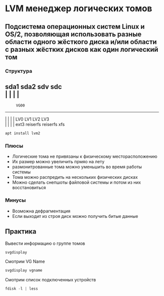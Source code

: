 # LVM менеджер логических томов

## Подсистема операционных систем Linux и OS/2, позволяющая использовать разные области одного жёсткого диска и/или области с разных жёстких дисков как один логический том

### Структура

sda1   sda2   sdv   sdc  
   |      |     |     |  
-----------------------  
         VG00  
-----------------------  
   |      |     |     |
 LV0    LV1    LV2   LV3  
   |      |     |     |
 ext3 reiserfs reiserfs xfs  

```s
apt install lvm2
```

### Плюсы

+ Логические тома не привязаны к физическому месторасположению
+ Их размер можно увеличить прмяо на лету
+ размонитрованные тома можно уменьшить во время работы системы
+ Тома можно распредить на нескольких физических дисках
+ Можно сделать снепшоты файловой системы и потом из них восстановиться

### Минусы

- Возможна дефрагментация
- Если выходит из строя диск можно получить битые данные

## Практика

Вывести информацию о группе томов

```a
svgdisplay
```

Смотрим VG Name

```s
svgdisplay vgname
```

Смотрим список подключенных устройств

```s
fdisk -l | less
```

